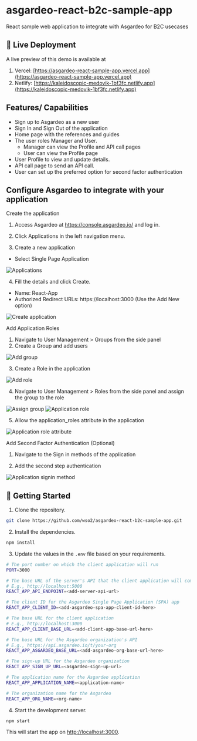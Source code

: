 # asgardeo-react-b2c-sample-app
React sample web application to integrate with Asgardeo for B2C usecases
## 👀 Live Deployment

A live preview of this demo is available at
1. Vercel: [https://asgardeo-react-sample-app.vercel.app](https://asgardeo-react-sample-app.vercel.app)
2. Netlify: [https://kaleidoscopic-medovik-1bf3fc.netlify.app](https://kaleidoscopic-medovik-1bf3fc.netlify.app)

## Features/ Capabilities

- Sign up to Asgardeo as a new user 
- Sign In and Sign Out of the application
- Home page with the references and guides
- The user roles Manager and User.
  - Manager can view the Profile and API call pages
  - User can view the Profile page
- User Profile to view and update details.
- API call page to send an API call.
- User can set up the preferred option for second factor authentication

## Configure Asgardeo to integrate with your application

Create the application

1. Access Asgardeo at https://console.asgardeo.io/ and log in.

2. Click Applications in the left navigation menu.

3. Create a new application
- Select Single Page Application

<img src="./src/images/docs/applications.png" alt="Applications" title="Applications">

4. Fill the details and click Create.
- Name: React-App
- Authorized Redirect URLs: https://localhost:3000 (Use the Add New option)

<img src="./src/images/docs/create-application.png" alt="Create application" title="Create application">

Add Application Roles

1. Navigate to  User Management > Groups from the side panel
2. Create a Group and add users

<img src="./src/images/docs/add-group.png" alt="Add group" title="Add group">

3. Create a Role in the application

<img src="./src/images/docs/create-role.png" alt="Add role" title="Add role">

4. Navigate to  User Management > Roles from the side panel and assign the group to the role

<img src="./src/images/docs/assign-group.png" alt="Assign group" title="Assign group">

<img src="./src/images/docs/application-role.png" alt="Application role" title="Application role">

5. Allow the application_roles attribute in the application

<img src="./src/images/docs/application-roles-attribute.png" alt="Application role attribute" title="Application role attribute">

Add Second Factor Authentication (Optional)

1. Navigate to the Sign in methods of the application

2. Add the second step authentication

<img src="./src/images/docs/application-sign-in-method.png" alt="Application signin method" title="Application signin method">


## 🚀 Getting Started

1. Clone the repository.

```bash
git clone https://github.com/wso2/asgardeo-react-b2c-sample-app.git
```

2. Install the dependencies.

```bash
npm install
```

3. Update the values in the `.env` file based on your requirements.

```bash
# The port number on which the client application will run
PORT=3000

# The base URL of the server's API that the client application will communicate with
# E.g., http://localhost:5000
REACT_APP_API_ENDPOINT=<add-server-api-url>

# The client ID for the Asgardeo Single Page Application (SPA) app
REACT_APP_CLIENT_ID=<add-asgardeo-spa-app-client-id-here>

# The base URL for the client application
# E.g., http://localhost:3000
REACT_APP_CLIENT_BASE_URL=<add-client-app-base-url-here>

# The base URL for the Asgardeo organization's API
# E.g., https://api.asgardeo.io/t/your-org
REACT_APP_ASGARDEO_BASE_URL=<add-asgardeo-org-base-url-here>

# The sign-up URL for the Asgardeo organization
REACT_APP_SIGN_UP_URL=<asgardeo-sign-up-url>

# The application name for the Asgardeo application
REACT_APP_APPLICATION_NAME=<application-name>

# The organization name for the Asgardeo
REACT_APP_ORG_NAME=<org-name>

```

4. Start the development server.

```bash
npm start
```

This will start the app on [http://localhost:3000](http://localhost:3000).
